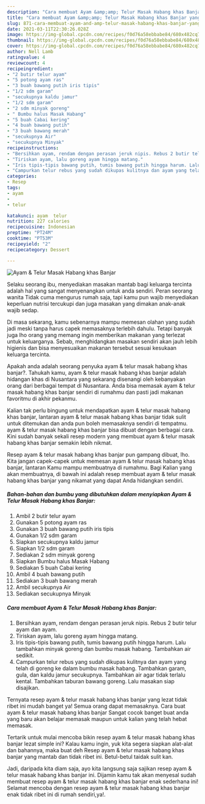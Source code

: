 ```yaml
---
description: "Cara membuat Ayam &amp;amp; Telur Masak Habang khas Banjar yang nikmat Untuk Jualan"
title: "Cara membuat Ayam &amp;amp; Telur Masak Habang khas Banjar yang nikmat Untuk Jualan"
slug: 871-cara-membuat-ayam-and-amp-telur-masak-habang-khas-banjar-yang-nikmat-untuk-jualan
date: 2021-03-11T22:30:26.028Z
image: https://img-global.cpcdn.com/recipes/f0d76a58ebbabe84/680x482cq70/ayam-telur-masak-habang-khas-banjar-foto-resep-utama.jpg
thumbnail: https://img-global.cpcdn.com/recipes/f0d76a58ebbabe84/680x482cq70/ayam-telur-masak-habang-khas-banjar-foto-resep-utama.jpg
cover: https://img-global.cpcdn.com/recipes/f0d76a58ebbabe84/680x482cq70/ayam-telur-masak-habang-khas-banjar-foto-resep-utama.jpg
author: Nell Lamb
ratingvalue: 4
reviewcount: 4
recipeingredient:
- "2 butir telur ayam"
- "5 potong ayam ras"
- "3 buah bawang putih iris tipis"
- "1/2 sdm garam"
- "secukupnya kaldu jamur"
- "1/2 sdm garam"
- "2 sdm minyak goreng"
- " Bumbu halus Masak Habang"
- "5 buah Cabai kering"
- "4 buah bawang putih"
- "3 buah bawang merah"
- "secukupnya Air"
- "secukupnya Minyak"
recipeinstructions:
- "Bersihkan ayam, rendam dengan perasan jeruk nipis. Rebus 2 butir telur ayam dan ayam."
- "Tiriskan ayam, lalu goreng ayam hingga matang."
- "Iris tipis-tipis bawang putih, tumis bawang putih hingga harum. Lalu tambahkan minyak goreng dan bumbu masak habang. Tambahkan air sedikit."
- "Campurkan telur rebus yang sudah dikupas kulitnya dan ayam yang telah di goreng ke dalam bumbu masak habang. Tambahkan garam, gula, dan kaldu jamur secukupnya. Tambahkan air agar tidak terlalu kental. Tambahkan taburan bawang goreng. Lalu masakan siap disajikan."
categories:
- Resep
tags:
- ayam
- 
- telur

katakunci: ayam  telur 
nutrition: 227 calories
recipecuisine: Indonesian
preptime: "PT24M"
cooktime: "PT53M"
recipeyield: "2"
recipecategory: Dessert

---
```



![Ayam &amp; Telur Masak Habang khas Banjar](https://img-global.cpcdn.com/recipes/f0d76a58ebbabe84/680x482cq70/ayam-telur-masak-habang-khas-banjar-foto-resep-utama.jpg)

Selaku seorang ibu, menyediakan masakan mantab bagi keluarga tercinta adalah hal yang sangat menyenangkan untuk anda sendiri. Peran seorang  wanita Tidak cuma mengurus rumah saja, tapi kamu pun wajib menyediakan keperluan nutrisi tercukupi dan juga masakan yang dimakan anak-anak wajib sedap.

Di masa  sekarang, kamu sebenarnya mampu memesan olahan yang sudah jadi meski tanpa harus capek memasaknya terlebih dahulu. Tetapi banyak juga lho orang yang memang ingin memberikan makanan yang terlezat untuk keluarganya. Sebab, menghidangkan masakan sendiri akan jauh lebih higienis dan bisa menyesuaikan makanan tersebut sesuai kesukaan keluarga tercinta. 



Apakah anda adalah seorang penyuka ayam &amp; telur masak habang khas banjar?. Tahukah kamu, ayam &amp; telur masak habang khas banjar adalah hidangan khas di Nusantara yang sekarang disenangi oleh kebanyakan orang dari berbagai tempat di Nusantara. Anda bisa memasak ayam &amp; telur masak habang khas banjar sendiri di rumahmu dan pasti jadi makanan favoritmu di akhir pekanmu.

Kalian tak perlu bingung untuk mendapatkan ayam &amp; telur masak habang khas banjar, lantaran ayam &amp; telur masak habang khas banjar tidak sulit untuk ditemukan dan anda pun boleh memasaknya sendiri di tempatmu. ayam &amp; telur masak habang khas banjar bisa dibuat dengan berbagai cara. Kini sudah banyak sekali resep modern yang membuat ayam &amp; telur masak habang khas banjar semakin lebih nikmat.

Resep ayam &amp; telur masak habang khas banjar pun gampang dibuat, lho. Kita jangan capek-capek untuk memesan ayam &amp; telur masak habang khas banjar, lantaran Kamu mampu membuatnya di rumahmu. Bagi Kalian yang akan membuatnya, di bawah ini adalah resep membuat ayam &amp; telur masak habang khas banjar yang nikamat yang dapat Anda hidangkan sendiri.

<!--inarticleads1-->

##### Bahan-bahan dan bumbu yang dibutuhkan dalam menyiapkan Ayam &amp; Telur Masak Habang khas Banjar:

1. Ambil 2 butir telur ayam
1. Gunakan 5 potong ayam ras
1. Gunakan 3 buah bawang putih iris tipis
1. Gunakan 1/2 sdm garam
1. Siapkan secukupnya kaldu jamur
1. Siapkan 1/2 sdm garam
1. Sediakan 2 sdm minyak goreng
1. Siapkan  Bumbu halus Masak Habang
1. Sediakan 5 buah Cabai kering
1. Ambil 4 buah bawang putih
1. Sediakan 3 buah bawang merah
1. Ambil secukupnya Air
1. Sediakan secukupnya Minyak




<!--inarticleads2-->

##### Cara membuat Ayam &amp; Telur Masak Habang khas Banjar:

1. Bersihkan ayam, rendam dengan perasan jeruk nipis. Rebus 2 butir telur ayam dan ayam.
1. Tiriskan ayam, lalu goreng ayam hingga matang.
1. Iris tipis-tipis bawang putih, tumis bawang putih hingga harum. Lalu tambahkan minyak goreng dan bumbu masak habang. Tambahkan air sedikit.
1. Campurkan telur rebus yang sudah dikupas kulitnya dan ayam yang telah di goreng ke dalam bumbu masak habang. Tambahkan garam, gula, dan kaldu jamur secukupnya. Tambahkan air agar tidak terlalu kental. Tambahkan taburan bawang goreng. Lalu masakan siap disajikan.




Ternyata resep ayam &amp; telur masak habang khas banjar yang lezat tidak ribet ini mudah banget ya! Semua orang dapat memasaknya. Cara buat ayam &amp; telur masak habang khas banjar Sangat cocok banget buat anda yang baru akan belajar memasak maupun untuk kalian yang telah hebat memasak.

Tertarik untuk mulai mencoba bikin resep ayam &amp; telur masak habang khas banjar lezat simple ini? Kalau kamu ingin, yuk kita segera siapkan alat-alat dan bahannya, maka buat deh Resep ayam &amp; telur masak habang khas banjar yang mantab dan tidak ribet ini. Betul-betul taidak sulit kan. 

Jadi, daripada kita diam saja, ayo kita langsung saja sajikan resep ayam &amp; telur masak habang khas banjar ini. Dijamin kamu tak akan menyesal sudah membuat resep ayam &amp; telur masak habang khas banjar enak sederhana ini! Selamat mencoba dengan resep ayam &amp; telur masak habang khas banjar enak tidak ribet ini di rumah sendiri,ya!.

